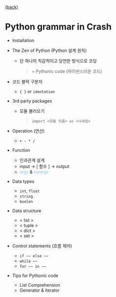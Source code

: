 [(back)](https://github.com/DoranLyong/Python_study/tree/master/2_crash)

# Python grammar in Crash 

* Installation
* The Zen of Python (Python 설계 원칙)
    * 단 하나의 직감적이고 당연한 방식으로 코딩
        > = Pythonic code (파이썬스러운 코드) 
* 코드 블럭 구분자 
    * ```{ }```  or ```identation``` 
* 3rd party packages 
    * 모듈 불러오기 
        > ```import <모듈 이름> as <닉네임>```
* Operation (연산)
    * ``` + - * / ```
* Function 
    * 인과관계 설계 
    * input → [ 함수 ]  → output 
    * <span style="color:skyblue">args</span> & <span style="color:skyblue">kwargs</span>

* Data types 
    * ```int```, ```float``` 
    * ```string``` 
    * ```boolen``` 

* Data structure 
    * < list >
    * < tuple >
    * < dict >
    * < set >

* Control statements (흐름 제어)
    * ```if ~~ else ~~ ```
    * ``` while ~~ ``` 
    * ``` for ~~ in ~~ ``` 

* Tips for Pythonic code 
    * List Comprehension 
    * Generator & iterator 
